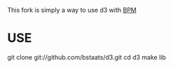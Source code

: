 This fork is simply a way to use d3 with [BPM](http://www.getbpm.org)

# USE
  git clone git://github.com/bstaats/d3.git
  cd d3
  make lib
